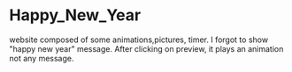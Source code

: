 # Happy_New_Year
website composed of some animations,pictures, timer.
I forgot to show "happy new year" message. After clicking on preview, it plays an animation not any message.
